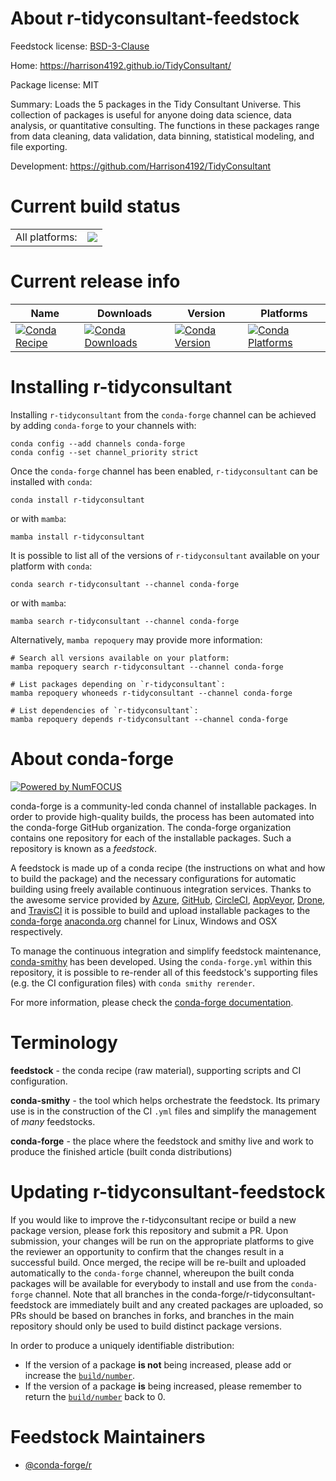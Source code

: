 About r-tidyconsultant-feedstock
================================

Feedstock license: [BSD-3-Clause](https://github.com/conda-forge/r-tidyconsultant-feedstock/blob/main/LICENSE.txt)

Home: https://harrison4192.github.io/TidyConsultant/

Package license: MIT

Summary: Loads the 5 packages in the Tidy Consultant Universe. This collection of packages is useful for anyone doing data science, data analysis, or quantitative consulting. The functions in these packages range from data cleaning, data validation, data binning, statistical modeling, and file exporting.

Development: https://github.com/Harrison4192/TidyConsultant

Current build status
====================


<table><tr><td>All platforms:</td>
    <td>
      <a href="https://dev.azure.com/conda-forge/feedstock-builds/_build/latest?definitionId=16432&branchName=main">
        <img src="https://dev.azure.com/conda-forge/feedstock-builds/_apis/build/status/r-tidyconsultant-feedstock?branchName=main">
      </a>
    </td>
  </tr>
</table>

Current release info
====================

| Name | Downloads | Version | Platforms |
| --- | --- | --- | --- |
| [![Conda Recipe](https://img.shields.io/badge/recipe-r--tidyconsultant-green.svg)](https://anaconda.org/conda-forge/r-tidyconsultant) | [![Conda Downloads](https://img.shields.io/conda/dn/conda-forge/r-tidyconsultant.svg)](https://anaconda.org/conda-forge/r-tidyconsultant) | [![Conda Version](https://img.shields.io/conda/vn/conda-forge/r-tidyconsultant.svg)](https://anaconda.org/conda-forge/r-tidyconsultant) | [![Conda Platforms](https://img.shields.io/conda/pn/conda-forge/r-tidyconsultant.svg)](https://anaconda.org/conda-forge/r-tidyconsultant) |

Installing r-tidyconsultant
===========================

Installing `r-tidyconsultant` from the `conda-forge` channel can be achieved by adding `conda-forge` to your channels with:

```
conda config --add channels conda-forge
conda config --set channel_priority strict
```

Once the `conda-forge` channel has been enabled, `r-tidyconsultant` can be installed with `conda`:

```
conda install r-tidyconsultant
```

or with `mamba`:

```
mamba install r-tidyconsultant
```

It is possible to list all of the versions of `r-tidyconsultant` available on your platform with `conda`:

```
conda search r-tidyconsultant --channel conda-forge
```

or with `mamba`:

```
mamba search r-tidyconsultant --channel conda-forge
```

Alternatively, `mamba repoquery` may provide more information:

```
# Search all versions available on your platform:
mamba repoquery search r-tidyconsultant --channel conda-forge

# List packages depending on `r-tidyconsultant`:
mamba repoquery whoneeds r-tidyconsultant --channel conda-forge

# List dependencies of `r-tidyconsultant`:
mamba repoquery depends r-tidyconsultant --channel conda-forge
```


About conda-forge
=================

[![Powered by
NumFOCUS](https://img.shields.io/badge/powered%20by-NumFOCUS-orange.svg?style=flat&colorA=E1523D&colorB=007D8A)](https://numfocus.org)

conda-forge is a community-led conda channel of installable packages.
In order to provide high-quality builds, the process has been automated into the
conda-forge GitHub organization. The conda-forge organization contains one repository
for each of the installable packages. Such a repository is known as a *feedstock*.

A feedstock is made up of a conda recipe (the instructions on what and how to build
the package) and the necessary configurations for automatic building using freely
available continuous integration services. Thanks to the awesome service provided by
[Azure](https://azure.microsoft.com/en-us/services/devops/), [GitHub](https://github.com/),
[CircleCI](https://circleci.com/), [AppVeyor](https://www.appveyor.com/),
[Drone](https://cloud.drone.io/welcome), and [TravisCI](https://travis-ci.com/)
it is possible to build and upload installable packages to the
[conda-forge](https://anaconda.org/conda-forge) [anaconda.org](https://anaconda.org/)
channel for Linux, Windows and OSX respectively.

To manage the continuous integration and simplify feedstock maintenance,
[conda-smithy](https://github.com/conda-forge/conda-smithy) has been developed.
Using the ``conda-forge.yml`` within this repository, it is possible to re-render all of
this feedstock's supporting files (e.g. the CI configuration files) with ``conda smithy rerender``.

For more information, please check the [conda-forge documentation](https://conda-forge.org/docs/).

Terminology
===========

**feedstock** - the conda recipe (raw material), supporting scripts and CI configuration.

**conda-smithy** - the tool which helps orchestrate the feedstock.
                   Its primary use is in the construction of the CI ``.yml`` files
                   and simplify the management of *many* feedstocks.

**conda-forge** - the place where the feedstock and smithy live and work to
                  produce the finished article (built conda distributions)


Updating r-tidyconsultant-feedstock
===================================

If you would like to improve the r-tidyconsultant recipe or build a new
package version, please fork this repository and submit a PR. Upon submission,
your changes will be run on the appropriate platforms to give the reviewer an
opportunity to confirm that the changes result in a successful build. Once
merged, the recipe will be re-built and uploaded automatically to the
`conda-forge` channel, whereupon the built conda packages will be available for
everybody to install and use from the `conda-forge` channel.
Note that all branches in the conda-forge/r-tidyconsultant-feedstock are
immediately built and any created packages are uploaded, so PRs should be based
on branches in forks, and branches in the main repository should only be used to
build distinct package versions.

In order to produce a uniquely identifiable distribution:
 * If the version of a package **is not** being increased, please add or increase
   the [``build/number``](https://docs.conda.io/projects/conda-build/en/latest/resources/define-metadata.html#build-number-and-string).
 * If the version of a package **is** being increased, please remember to return
   the [``build/number``](https://docs.conda.io/projects/conda-build/en/latest/resources/define-metadata.html#build-number-and-string)
   back to 0.

Feedstock Maintainers
=====================

* [@conda-forge/r](https://github.com/orgs/conda-forge/teams/r/)

